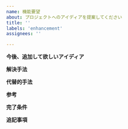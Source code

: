 ```yaml
---
name: 機能要望
about: プロジェクトへのアイディアを提案してください
title: ''
labels: 'enhancement'
assignees: ''

---
```


**今後、追加して欲しいアイディア**

**解決手法**

**代替的手法**

**参考**

**完了条件**

**追記事項**
